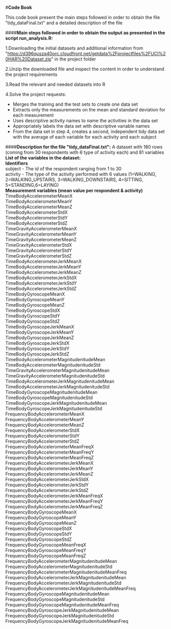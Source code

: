 #**Code Book**

This code book present the main steps followed in order to obtain the file "tidy_dataFinal.txt" and a detailed description of the file

####**Main steps followed in order to obtain the output as presented in the script run_analysis.R:**

1.Downloading the initial datasets and additional information from  
"https://d396qusza40orc.cloudfront.net/getdata%2Fprojectfiles%2FUCI%20HAR%20Dataset.zip" in the project folder  

2.Unzip the downloaded file and inspect the content in order to understand the project requirements 

3.Read the relevant and needed datasets into R  

4.Solve the project requests:    
- Merges the training and the test sets to create one data set  
- Extracts only the measurements on the mean and standard deviation for each measurement  
- Uses descriptive activity names to name the activities in the data set  
- Appropriately labels the data set with descriptive variable names  
- From the data set in step 4, creates a second, independent tidy data set with the average of each variable for each activity and each subject  

####**Description for the file "tidy_dataFinal.txt":**
A dataset with 180 rows (coming from 30 respondents with 6 type of activity each) and 81 variables    
**List of the variables in the dataset:**  
**Identifiers**  
subject - The id of the respondent ranging from 1 to 30    
activity - The type of the activity performed with 6 values (1=WALKING, 2=WALKING_UPSTAIRS, 3=WALKING_DOWNSTAIRS, 4=SITTING, 5=STANDING,6=LAYING)  
**Measurement variables (mean value per respondent & activity)**  
TimeBodyAccelerometerMeanX  
TimeBodyAccelerometerMeanY  
TimeBodyAccelerometerMeanZ  
TimeBodyAccelerometerStdX  
TimeBodyAccelerometerStdY   
TimeBodyAccelerometerStdZ  
TimeGravityAccelerometerMeanX  
TimeGravityAccelerometerMeanY  
TimeGravityAccelerometerMeanZ  
TimeGravityAccelerometerStdX  
TimeGravityAccelerometerStdY  
TimeGravityAccelerometerStdZ  
TimeBodyAccelerometerJerkMeanX  
TimeBodyAccelerometerJerkMeanY  
TimeBodyAccelerometerJerkMeanZ  
TimeBodyAccelerometerJerkStdX  
TimeBodyAccelerometerJerkStdY  
TimeBodyAccelerometerJerkStdZ  
TimeBodyGyroscopeMeanX  
TimeBodyGyroscopeMeanY  
TimeBodyGyroscopeMeanZ  
TimeBodyGyroscopeStdX  
TimeBodyGyroscopeStdY  
TimeBodyGyroscopeStdZ  
TimeBodyGyroscopeJerkMeanX  
TimeBodyGyroscopeJerkMeanY  
TimeBodyGyroscopeJerkMeanZ  
TimeBodyGyroscopeJerkStdX  
TimeBodyGyroscopeJerkStdY  
TimeBodyGyroscopeJerkStdZ  
TimeBodyAccelerometerMagnitudenitudeMean  
TimeBodyAccelerometerMagnitudenitudeStd  
TimeGravityAccelerometerMagnitudenitudeMean  
TimeGravityAccelerometerMagnitudenitudeStd  
TimeBodyAccelerometerJerkMagnitudenitudeMean  
TimeBodyAccelerometerJerkMagnitudenitudeStd  
TimeBodyGyroscopeMagnitudenitudeMean  
TimeBodyGyroscopeMagnitudenitudeStd  
TimeBodyGyroscopeJerkMagnitudenitudeMean  
TimeBodyGyroscopeJerkMagnitudenitudeStd  
FrequencyBodyAccelerometerMeanX  
FrequencyBodyAccelerometerMeanY  
FrequencyBodyAccelerometerMeanZ  
FrequencyBodyAccelerometerStdX  
FrequencyBodyAccelerometerStdY   
FrequencyBodyAccelerometerStdZ  
FrequencyBodyAccelerometerMeanFreqX  
FrequencyBodyAccelerometerMeanFreqY  
FrequencyBodyAccelerometerMeanFreqZ  
FrequencyBodyAccelerometerJerkMeanX  
FrequencyBodyAccelerometerJerkMeanY  
FrequencyBodyAccelerometerJerkMeanZ  
FrequencyBodyAccelerometerJerkStdX  
FrequencyBodyAccelerometerJerkStdY  
FrequencyBodyAccelerometerJerkStdZ  
FrequencyBodyAccelerometerJerkMeanFreqX  
FrequencyBodyAccelerometerJerkMeanFreqY  
FrequencyBodyAccelerometerJerkMeanFreqZ  
FrequencyBodyGyroscopeMeanX  
FrequencyBodyGyroscopeMeanY  
FrequencyBodyGyroscopeMeanZ  
FrequencyBodyGyroscopeStdX  
FrequencyBodyGyroscopeStdY  
FrequencyBodyGyroscopeStdZ  
FrequencyBodyGyroscopeMeanFreqX  
FrequencyBodyGyroscopeMeanFreqY  
FrequencyBodyGyroscopeMeanFreqZ  
FrequencyBodyAccelerometerMagnitudenitudeMean  
FrequencyBodyAccelerometerMagnitudenitudeStd  
FrequencyBodyAccelerometerMagnitudenitudeMeanFreq  
FrequencyBodyAccelerometerJerkMagnitudenitudeMean  
FrequencyBodyAccelerometerJerkMagnitudenitudeStd  
FrequencyBodyAccelerometerJerkMagnitudenitudeMeanFreq  
FrequencyBodyGyroscopeMagnitudenitudeMean  
FrequencyBodyGyroscopeMagnitudenitudeStd  
FrequencyBodyGyroscopeMagnitudenitudeMeanFreq  
FrequencyBodyGyroscopeJerkMagnitudenitudeMean  
FrequencyBodyGyroscopeJerkMagnitudenitudeStd  
FrequencyBodyGyroscopeJerkMagnitudenitudeMeanFreq  


